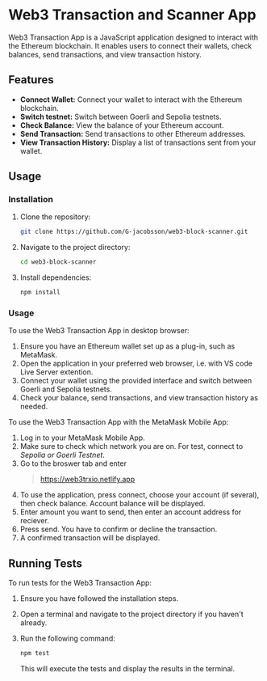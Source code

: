 # Web3 Transaction and Scanner App

Web3 Transaction App is a JavaScript application designed to interact with the Ethereum blockchain. It enables users to connect their wallets, check balances, send transactions, and view transaction history.

## Features

- **Connect Wallet:** Connect your wallet to interact with the Ethereum blockchain.
- **Switch testnet:** Switch between Goerli and Sepolia testnets.
- **Check Balance:** View the balance of your Ethereum account.
- **Send Transaction:** Send transactions to other Ethereum addresses.
- **View Transaction History:** Display a list of transactions sent from your wallet.

## Usage

### Installation

1. Clone the repository:

   ```bash
   git clone https://github.com/G-jacobsson/web3-block-scanner.git
   ```

2. Navigate to the project directory:

   ```bash
   cd web3-block-scanner
   ```

3. Install dependencies:

   ```bash
   npm install
   ```

### Usage

To use the Web3 Transaction App in desktop browser:

1. Ensure you have an Ethereum wallet set up as a plug-in, such as MetaMask.
2. Open the application in your preferred web browser, i.e. with VS code Live Server extention.
3. Connect your wallet using the provided interface and switch between Goerli and Sepolia testnets.
4. Check your balance, send transactions, and view transaction history as needed.

To use the Web3 Transaction App with the MetaMask Mobile App:

1. Log in to your MetaMask Mobile App.
2. Make sure to check which network you are on. For test, connect to _Sepolia or Goerli Testnet_.
3. Go to the broswer tab and enter
   > https://web3trxio.netlify.app
4. To use the application, press connect, choose your account (if several), then check balance. Account balance will be displayed.
5. Enter amount you want to send, then enter an account address for reciever.
6. Press send. You have to confirm or decline the transaction.
7. A confirmed transaction will be displayed.

## Running Tests

To run tests for the Web3 Transaction App:

1. Ensure you have followed the installation steps.
2. Open a terminal and navigate to the project directory if you haven't already.
3. Run the following command:

   ```bash
   npm test
   ```

   This will execute the tests and display the results in the terminal.
